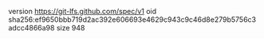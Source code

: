 version https://git-lfs.github.com/spec/v1
oid sha256:ef9650bbb719d2ac392e606693e4629c943c9c46d8e279b5756c3adcc4866a98
size 948
